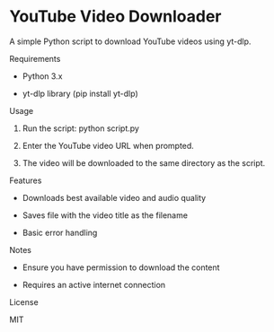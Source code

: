 # YouTube Video Downloader

A simple Python script to download YouTube videos using yt-dlp.

Requirements

- Python 3.x
    
- yt-dlp library (pip install yt-dlp)
    

Usage

1. Run the script: python script.py
    
2. Enter the YouTube video URL when prompted.
    
3. The video will be downloaded to the same directory as the script.
    

Features

- Downloads best available video and audio quality
    
- Saves file with the video title as the filename
    
- Basic error handling
    

Notes

- Ensure you have permission to download the content
    
- Requires an active internet connection
    

License

MIT
